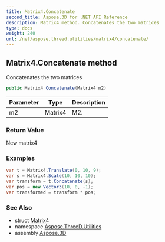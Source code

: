 ```yaml
---
title: Matrix4.Concatenate
second_title: Aspose.3D for .NET API Reference
description: Matrix4 method. Concatenates the two matrices
type: docs
weight: 240
url: /net/aspose.threed.utilities/matrix4/concatenate/
---
```

## Matrix4.Concatenate method

Concatenates the two matrices

```csharp
public Matrix4 Concatenate(Matrix4 m2)
```

| Parameter | Type | Description |
| --- | --- | --- |
| m2 | Matrix4 | M2. |

### Return Value

New matrix4

### Examples

```csharp
var t = Matrix4.Translate(0, 10, 9);
var s = Matrix4.Scale(10, 10, 10);
var transform = t.Concatenate(s);
var pos = new Vector3(10, 0, -1);
var transformed = transform * pos;
```

### See Also

* struct [Matrix4](../)
* namespace [Aspose.ThreeD.Utilities](../../../aspose.threed.utilities/)
* assembly [Aspose.3D](../../../)


